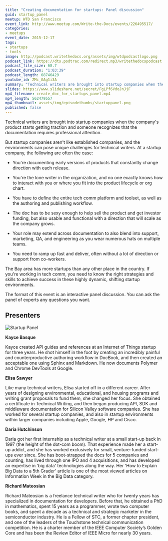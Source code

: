 ```yaml
---
title: "Creating documentation for startups: Panel discussion"
guid: startup_panel
meetup: WTD San Francisco
event_link: http://www.meetup.com/Write-the-Docs/events/226495517/
categories:
- meetups
event_date: 2015-12-17
tags:
- startups
- tools
image: http://podcast.writethedocs.org/assets/img/wtdpodcastlogo.png
podcast_link: https://dts.podtrac.com/redirect.mp3/writethedocspodcast.org/wtdstartuppanel.mp3
podcast_file_size: 68.7
podcast_duration: "1:03:39"
podcast_length: 68746429
youtube_id: ZMc_GAg1i3A
summary: "Technical writers are brought into startup companies when the company's product starts getting traction and someone recognizes that the documentation requires professional attention. But startup companies aren't like established companies, and the environments can pose unique challenges for technical writers."
slides: https://www.slideshare.net/secret/FgLPf6VdoJnJjF
mp4_filename: create_doc_for_startups_panel.mp4
mp4_length: 562479557
mp4_thumbnail: assets/img/episodethumbs/startuppanel.png
published: false
---
```


Technical writers are brought into startup companies when the company's product starts getting traction and someone recognizes that the documentation requires professional attention.

But startup companies aren't like established companies, and the environments can pose unique challenges for technical writers. At a startup company, the following are often the case:

* You're documenting early versions of products that constantly change direction with each release.

* You're the lone writer in the organization, and no one exactly knows how to interact with you or where you fit into the product lifecycle or org chart.
* You have to define the entire tech comm platform and toolset, as well as the authoring and publishing workflow.
* The doc has to be sexy enough to help sell the product and get investor funding, but also usable and functional with a direction that will scale as the company grows.
* Your role may extend across documentation to also blend into support, marketing, QA, and engineering as you wear numerous hats on multiple teams.
* You need to ramp up fast and deliver, often without a lot of direction or support from co-workers.

The Bay area has more startups than any other place in the country. If you're working in tech comm, you need to know the right strategies and skills to achieve success in these highly dynamic, shifting startup environments.

The format of this event is an interactive panel discussion. You can ask the panel of experts any questions you want.

## Presenters

![Startup Panel](/assets/images/startuppanel.jpg)

**Kayce Basque**

Kayce created API guides and references at an Internet of Things startup for three years. He shot himself in the foot by creating an incredibly painful and counterproductive authoring workflow in DocBook, and then created an acceptable one using Sphinx and Markdown. He now documents Polymer and Chrome DevTools at Google.

**Elisa Sawyer**

Like many technical writers, Elisa started off in a different career. After years of designing  environmental, educational, and housing programs and writing grant proposals to fund them, she changed her focus. She obtained a certificate in Technical Writing, and then began producing API, SDK and middleware documentation for Silicon Valley software companies. She has worked for several startup companies, and also in startup environments within larger companies including Apple, Google, HP and Cisco.

**Daria Hutchinson**

Daria got her first internship as a technical writer at a small start-up back in 1997 (the height of the dot-com boom). That experience made her a start-up addict, and she has worked exclusively for small, venture-funded start-ups ever since. She has boot-strapped the docs for 5 companies and counting, has lived through one IPO and 4 acquisitions, and has developed an expertise in 'big data' technologies along the way. Her 'How to Explain Big Data to a 5th Grader' article is one of the most viewed articles on Information Week in the Big Data category.

**Richard Mateosian**

Richard Mateosian is a freelance technical writer who for twenty years has specialized in documentation for developers. Before that, he obtained a PhD in mathematics, spent 15 years as a programmer, wrote two computer books, and spent a decade as a technical and strategic marketer in the semiconductor industry. He is a Fellow of STC, a former chapter president, and one of the leaders of the Touchstone technical communication competition. He is a charter member of the IEEE Computer Society’s Golden Core and has been the Review Editor of IEEE Micro for nearly 30 years.
